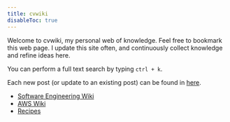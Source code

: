 ```yaml
---
title: cvwiki
disableToc: true
---
```


Welcome to cvwiki, my personal web of knowledge. Feel free to bookmark this web page. I update this site often, and continuously collect knowledge and refine ideas here.

You can perform a full text search by typing `ctrl + k`.

Each new post (or update to an existing post) can be found in [here](/notes).

- [Software Engineering Wiki](/notes/software-engineering.md)
- [AWS Wiki](/notes/aws/aws-wiki.md)
- [Recipes](/notes/recipes.md)